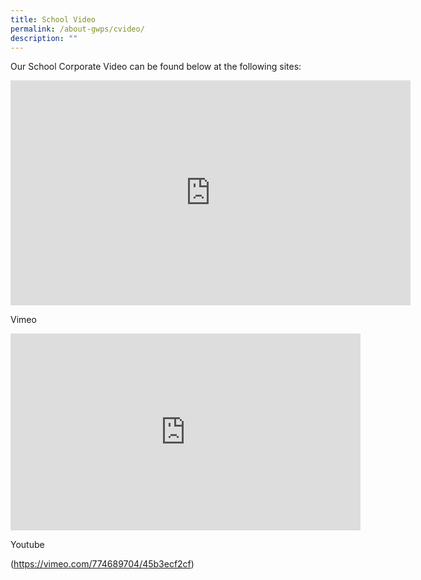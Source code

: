 ```yaml
---
title: School Video
permalink: /about-gwps/cvideo/
description: ""
---
```


Our School Corporate Video can be found below at the following sites:

<iframe src="https://player.vimeo.com/video/774689704?h=45b3ecf2cf" width="640" height="360" frameborder="0" allow="autoplay; fullscreen; picture-in-picture" allowfullscreen></iframe>

Vimeo

<iframe width="560" height="315" src="https://www.youtube.com/embed/QrTyDeiHJgI" title="YouTube video player" frameborder="0" allow="accelerometer; autoplay; clipboard-write; encrypted-media; gyroscope; picture-in-picture" allowfullscreen></iframe>

Youtube

(https://vimeo.com/774689704/45b3ecf2cf)